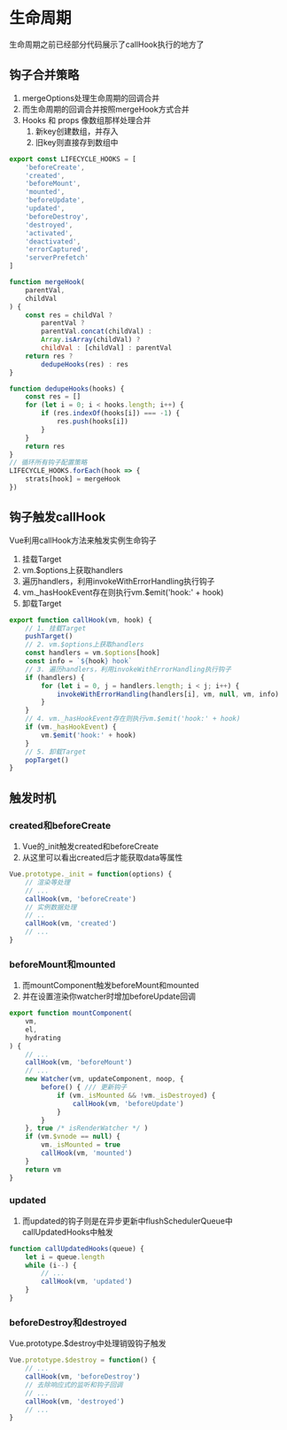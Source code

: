 # 生命周期

生命周期之前已经部分代码展示了callHook执行的地方了

## 钩子合并策略

1. mergeOptions处理生命周期的回调合并
2. 而生命周期的回调合并按照mergeHook方式合并
3. Hooks 和 props 像数组那样处理合并
   1. 新key创建数组，并存入
   2. 旧key则直接存到数组中

```js
export const LIFECYCLE_HOOKS = [
    'beforeCreate',
    'created',
    'beforeMount',
    'mounted',
    'beforeUpdate',
    'updated',
    'beforeDestroy',
    'destroyed',
    'activated',
    'deactivated',
    'errorCaptured',
    'serverPrefetch'
]

function mergeHook(
    parentVal,
    childVal
) {
    const res = childVal ?
        parentVal ?
        parentVal.concat(childVal) :
        Array.isArray(childVal) ?
        childVal : [childVal] : parentVal
    return res ?
        dedupeHooks(res) : res
}

function dedupeHooks(hooks) {
    const res = []
    for (let i = 0; i < hooks.length; i++) {
        if (res.indexOf(hooks[i]) === -1) {
            res.push(hooks[i])
        }
    }
    return res
}
// 循环所有钩子配置策略
LIFECYCLE_HOOKS.forEach(hook => {
    strats[hook] = mergeHook
})
```

## 钩子触发callHook

Vue利用callHook方法来触发实例生命钩子
1. 挂载Target
2. vm.$options上获取handlers
3. 遍历handlers，利用invokeWithErrorHandling执行钩子
4. vm._hasHookEvent存在则执行vm.$emit('hook:' + hook)
5. 卸载Target

```js
export function callHook(vm, hook) {
    // 1. 挂载Target
    pushTarget()
    // 2. vm.$options上获取handlers
    const handlers = vm.$options[hook]
    const info = `${hook} hook`
    // 3. 遍历handlers，利用invokeWithErrorHandling执行钩子
    if (handlers) {
        for (let i = 0, j = handlers.length; i < j; i++) {
            invokeWithErrorHandling(handlers[i], vm, null, vm, info)
        }
    }
    // 4. vm._hasHookEvent存在则执行vm.$emit('hook:' + hook)
    if (vm._hasHookEvent) {
        vm.$emit('hook:' + hook)
    }
    // 5. 卸载Target
    popTarget()
}
```

## 触发时机

### created和beforeCreate

1. Vue的_init触发created和beforeCreate
2. 从这里可以看出created后才能获取data等属性

```js
Vue.prototype._init = function(options) {
    // 渲染等处理
    // ...
    callHook(vm, 'beforeCreate')
    // 实例数据处理
    // ..
    callHook(vm, 'created')
    // ...
}
```

### beforeMount和mounted

1. 而mountComponent触发beforeMount和mounted
2. 并在设置渲染你watcher时增加beforeUpdate回调

```js
export function mountComponent(
    vm,
    el,
    hydrating
) {
    // ...
    callHook(vm, 'beforeMount')
    // ...
    new Watcher(vm, updateComponent, noop, {
        before() { /// 更新钩子
            if (vm._isMounted && !vm._isDestroyed) {
                callHook(vm, 'beforeUpdate')
            }
        }
    }, true /* isRenderWatcher */ )
    if (vm.$vnode == null) {
        vm._isMounted = true
        callHook(vm, 'mounted')
    }
    return vm
}
```

### updated

1. 而updated的钩子则是在异步更新中flushSchedulerQueue中callUpdatedHooks中触发

```js
function callUpdatedHooks(queue) {
    let i = queue.length
    while (i--) {
        // ...
        callHook(vm, 'updated')
    }
}
```

### beforeDestroy和destroyed

Vue.prototype.$destroy中处理销毁钩子触发

```js
Vue.prototype.$destroy = function() {
    // ...
    callHook(vm, 'beforeDestroy')
    // 去除响应式的监听和钩子回调
    // ...
    callHook(vm, 'destroyed')
    // ...
}
```
